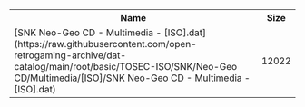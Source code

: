 <table>
<tr><th>Name</th><th>Size</th></tr>
<tr><td>
[SNK Neo-Geo CD - Multimedia - [ISO].dat](https://raw.githubusercontent.com/open-retrogaming-archive/dat-catalog/main/root/basic/TOSEC-ISO/SNK/Neo-Geo CD/Multimedia/[ISO]/SNK Neo-Geo CD - Multimedia - [ISO].dat)
</td><td>12022</td></tr>
</table>
